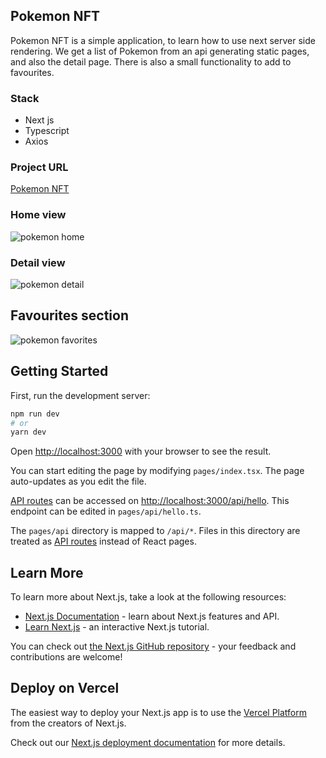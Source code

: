 ## Pokemon NFT

Pokemon NFT is a simple application, to learn how to use next server side rendering. We get a list of Pokemon from an api generating static pages, and also the detail page. There is also a small functionality to add to favourites.

### Stack

- Next js
- Typescript
- Axios

### Project URL

[Pokemon NFT](https://pokemon-nft-one.vercel.app/)

### Home view

![pokemon home](https://user-images.githubusercontent.com/25686886/206200442-b2df4427-2d21-47ad-ab34-52925841520a.png)

### Detail view

![pokemon detail](https://user-images.githubusercontent.com/25686886/206200564-63ee5cc4-c956-4ef3-9f9c-b529fbfdfb56.png)

## Favourites section

![pokemon favorites](https://user-images.githubusercontent.com/25686886/206200643-cb9e33de-a46e-4c3a-9cdc-35839d13e6d5.png)

## Getting Started

First, run the development server:

```bash
npm run dev
# or
yarn dev
```

Open [http://localhost:3000](http://localhost:3000) with your browser to see the result.

You can start editing the page by modifying `pages/index.tsx`. The page auto-updates as you edit the file.

[API routes](https://nextjs.org/docs/api-routes/introduction) can be accessed on [http://localhost:3000/api/hello](http://localhost:3000/api/hello). This endpoint can be edited in `pages/api/hello.ts`.

The `pages/api` directory is mapped to `/api/*`. Files in this directory are treated as [API routes](https://nextjs.org/docs/api-routes/introduction) instead of React pages.

## Learn More

To learn more about Next.js, take a look at the following resources:

- [Next.js Documentation](https://nextjs.org/docs) - learn about Next.js features and API.
- [Learn Next.js](https://nextjs.org/learn) - an interactive Next.js tutorial.

You can check out [the Next.js GitHub repository](https://github.com/vercel/next.js/) - your feedback and contributions are welcome!

## Deploy on Vercel

The easiest way to deploy your Next.js app is to use the [Vercel Platform](https://vercel.com/new?utm_medium=default-template&filter=next.js&utm_source=create-next-app&utm_campaign=create-next-app-readme) from the creators of Next.js.

Check out our [Next.js deployment documentation](https://nextjs.org/docs/deployment) for more details.
